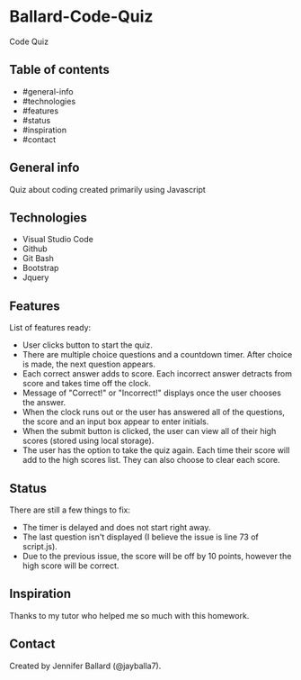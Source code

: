 # Ballard-Code-Quiz
Code Quiz

## Table of contents
* #general-info
* #technologies
* #features
* #status
* #inspiration
* #contact

## General info
Quiz about coding created primarily using Javascript

## Technologies
* Visual Studio Code
* Github
* Git Bash
* Bootstrap
* Jquery

## Features
List of features ready:
* User clicks button to start the quiz. 
* There are multiple choice questions and a countdown timer. After choice is made, the next question appears.
* Each correct answer adds to score. Each incorrect answer detracts from score and takes time off the clock.
* Message of "Correct!" or "Incorrect!" displays once the user chooses the answer.
* When the clock runs out or the user has answered all of the questions, the score and an input box appear to enter initials.
* When the submit button is clicked, the user can view all of their high scores (stored using local storage).
* The user has the option to take the quiz again. Each time their score will add to the high scores list. They can also choose to clear each score.

## Status
There are still a few things to fix:
* The timer is delayed and does not start right away.
* The last question isn't displayed (I believe the issue is line 73 of script.js).
* Due to the previous issue, the score will be off by 10 points, however the high score will be correct.

## Inspiration
Thanks to my tutor who helped me so much with this homework.

## Contact
Created by Jennifer Ballard (@jayballa7).